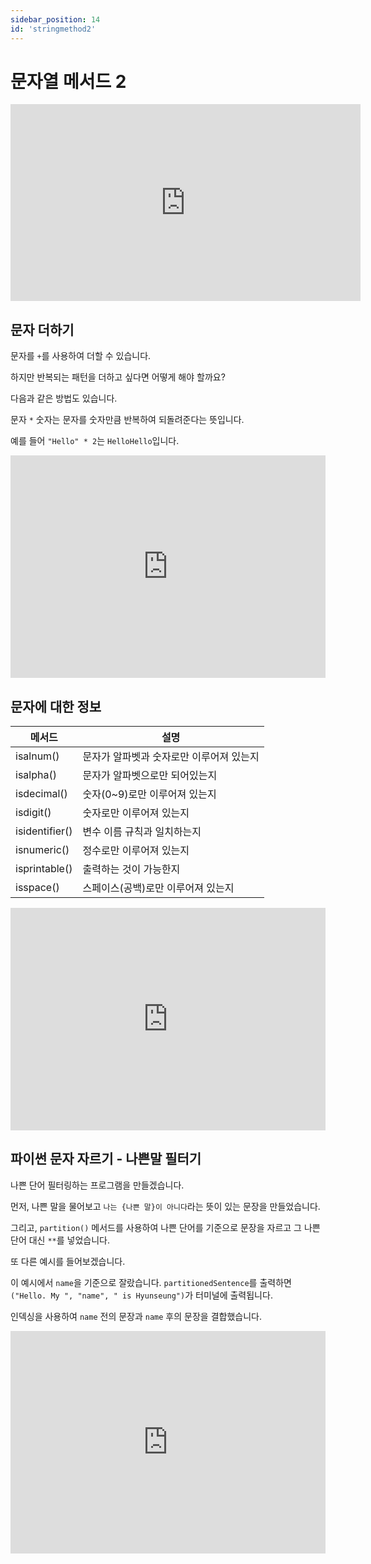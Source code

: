 ```yaml
---
sidebar_position: 14
id: 'stringmethod2'
---
```


# 문자열 메서드 2

<iframe width="560" height="315" src="https://www.youtube.com/embed/D4xUOyss96k" title="YouTube video player" frameborder="0" allow="accelerometer; autoplay; clipboard-write; encrypted-media; gyroscope; picture-in-picture" allowfullscreen></iframe>

## 문자 더하기

문자를 `+`를 사용하여 더할 수 있습니다.

하지만 반복되는 패턴을 더하고 싶다면 어떻게 해야 할까요?

다음과 같은 방법도 있습니다.

문자 `*` 숫자는 문자를 숫자만큼 반복하여 되돌려준다는 뜻입니다.

예를 들어 `"Hello" * 2`는 `HelloHello`입니다.

<iframe src="https://trinket.io/embed/python/54f740c487" width="100%" height="356" frameborder="0" marginwidth="0" marginheight="0" allowfullscreen></iframe>

## 문자에 대한 정보

| 메서드         | 설명                                     |
| -------------- | ---------------------------------------- |
| isalnum()      | 문자가 알파벳과 숫자로만 이루어져 있는지 |
| isalpha()      | 문자가 알파벳으로만 되어있는지           |
| isdecimal()    | 숫자(0~9)로만 이루어져 있는지            |
| isdigit()      | 숫자로만 이루어져 있는지                 |
| isidentifier() | 변수 이름 규칙과 일치하는지              |
| isnumeric()    | 정수로만 이루어져 있는지                 |
| isprintable()  | 출력하는 것이 가능한지                   |
| isspace()      | 스페이스(공백)로만 이루어져 있는지       |

<iframe src="https://trinket.io/embed/python/9da1796e91" width="100%" height="356" frameborder="0" marginwidth="0" marginheight="0" allowfullscreen></iframe>

## 파이썬 문자 자르기 - 나쁜말 필터기

나쁜 단어 필터링하는 프로그램을 만들겠습니다.

먼저, 나쁜 말을 물어보고 `나는 {나쁜 말}이 아니다`라는 뜻이 있는 문장을 만들었습니다.

그리고, `partition()` 메서드를 사용하여 나쁜 단어를 기준으로 문장을 자르고 그 나쁜 단어 대신 `**`를 넣었습니다.

또 다른 예시를 들어보겠습니다.

이 예시에서 `name`을 기준으로 잘랐습니다. `partitionedSentence`를 출력하면 `("Hello. My ", "name", " is Hyunseung")`가 터미널에 출력됩니다.

인덱싱을 사용하여 `name` 전의 문장과 `name` 후의 문장을 결합했습니다.

<iframe src="https://trinket.io/embed/python/d278186aad" width="100%" height="356" frameborder="0" marginwidth="0" marginheight="0" allowfullscreen></iframe>
